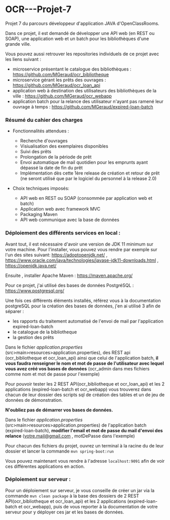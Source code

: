 # OCR---Projet-7

Projet 7 du parcours développeur d'application JAVA d'OpenClassRooms.

Dans ce projet, il est demandé de développer une API web (en REST ou SOAP), une application web et un batch pour les bibliothèques d'une grande ville.

Vous pouvez aussi retrouver les repositories individuels de ce projet avec les liens suivant :
* microservice présentant le catalogue des bibliothèques : https://github.com/MGeraud/ocr_bibliotheque 
* microservice gérant les prêts des ouvrages : https://github.com/MGeraud/ocr_loan_api
* application web à destination des utilisateurs des bibliothèques de la ville : https://github.com/MGeraud/ocr_webapp
* application batch pour la relance des utilisateur n'ayant pas ramené leur ouvrage à temps : https://github.com/MGeraud/expired-loan-batch

### Résumé du cahier des charges

* Fonctionnalités attendues :
  * Recherche d'ouvrages
  * Visiualisation des exemplaires disponibles
  * Suivi des prêts
  * Prolongation de la période de prêt
  * Envoi automatique de mail quotidien pour les emprunts ayant dépassé la date de fin du prêt
  * Implémentation dès cette 1ère release de création et retour de prêt (ne seront utilisé que par le logiciel du personnel à la release 2.0)
  
* Choix techniques imposés:
  * API web en REST ou SOAP (consommée par application web et batch)
  * Application web avec framework MVC
  * Packaging Maven
  * API web communique avec la base de données
  

### Déploiement des différents services en local :

Avant tout, il est nécessaire d'avoir une version de JDK 11 minimum sur votre machine. Pour l'installer, vous pouvez vous rendre par exemple sur l'un des sites suivant: https://adoptopenjdk.net/  ,  https://www.oracle.com/java/technologies/javase-jdk11-downloads.html ,  https://openjdk.java.net/
    
Ensuite , installer Apache Maven : https://maven.apache.org/

Pour ce projet, j'ai utilisé des bases de données PostgréSQL : https://www.postgresql.org/

Une fois ces différents éléments installés, référez vous à la documentation postgreSQL pour la création des bases de données, j'en ai utilisé 3 afin de séparer :
  * les rapports du traitement automatisé de l'envoi de mail par l'application expired-loan-batch
  * le catalogue de la bibliotheque
  * la gestion des prêts
  
Dans le fichier *application.properties* (src>main>resources>application.properties), des REST api (ocr_bibliotheque et ocr_loan_api) ainsi que celui de l'application batch, **il vous faudra renseigner le nom et mot de passe de l'utilisateur avec lequel vous avez créé vos bases de données** (ocr_admin dans mes fichiers comme nom et mot de passe pour l'exemple)

Pour pouvoir tester les 2 REST API(ocr_bibliotheque et ocr_loan_api) et les 2 applications (expired-loan-batch et ocr_webapp) vous trouverez dans chacun de leur dossier des scripts sql de création des tables et un de jeu de données de démonstration.

**N'oubliez pas de démarrer vos bases de données.**

Dans le fichier *application.properties* (src>main>resources>application.properties) de l'application batch (expired-loan-batch), **modifier l'email et mot de passe du mail d'envoi des relance** (votre.mail@gmail.com , motDePasse dans l'exemple)

Pour chacun des fichiers du projet, ouvrez un terminal à la racine du de leur dossier et lancer la commande `mvn spring-boot:run` 

Vous pouvez maintenant vous rendre à l'adresse  `localhost:9091` afin de voir ces différentes applications en action.

### Déploiement sur serveur :

Pour un déploiement sur serveur, je vous conseille de créer un jar via la commande `mvn clean package` à la base des dossiers de 2 REST API(ocr_bibliotheque et ocr_loan_api) et les 2 applications (expired-loan-batch et ocr_webapp), puis de vous reporter à la documentation de votre serveur pour y déployer ces jar et les bases de données.
